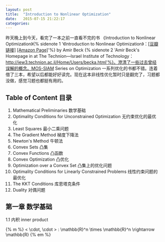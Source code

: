 ```yaml
---
layout: post
title:  "Introduction to Nonlinear Optimization"
date:   2015-07-15 21:22:17
categories:
---
```


昨天晚上到今天，看完了一本之前一直看不完的书 《Introduction to Nonlinear Optimization》{% sidenote 1 '《Introduction to Nonlinear Optimization》：[[豆瓣链接]](http://book.douban.com/subject/26551626/) [[Amazon Page]](http://www.amazon.com/Introduction-Nonlinear-Optimization-Algorithms-Applications/dp/1611973643/)'%} by Amir Beck {% sidenote 2 'Amir Beck's Homepage in at The Technion—Israel Institute of Technology： http://iew3.technion.ac.il/Home/Users/becka.html'%}。澄清了一些过去曾经误解的概念。MOS-SIAM Series on Optimization 一系列优化的书都不错。连着借了三本，希望以后都能好好读完。现在这本非线性优化暂时只是翻完了，习题都没做，感觉习题也都挺有用的。

<!--more-->

## Table of Content 目录

1. Mathematical Preliminaries 数学基础
2. Optimality Conditions for Unconstrained Optimization 无约束优化的最优化
3. Least Squares 最小二乘问题
4. The Gradient Method 梯度下降法
5. Newton's Method 牛顿法
6. Convex Sets 凸集
7. Convex Functions 凸函数
8. Convex Optimization 凸优化
9. Optimization over a Convex Set 凸集上的优化问题
10. Optimality Conditions for Linearly Constrained Problems 线性约束问题的最优化
11. The KKT Conditions 库恩塔克条件
12. Duality 对偶问题

## 第一章 数学基础

1.1 内积 inner product

{% m %}
\< \cdot, \cdot \> : \mathbb{R}^n \times \mathbb{R}^n \rightarrow \mathbb{R}
{% em %}

